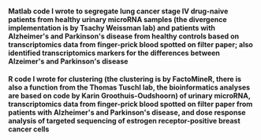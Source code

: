 #### Matlab code I wrote to segregate lung cancer stage IV drug-naive patients from healthy urinary microRNA samples (the divergence implementation is by Tsachy Weissman lab) and patients with Alzheimer's and Parkinson's disease from healthy controls based on transcriptomics data from finger-prick blood spotted on filter paper; also identified transcriptomics markers for the differences between Alzeimer's and Parkinson's disease

#### R code I wrote for clustering (the clustering is by FactoMineR, there is also a function from the Thomas Tuschl lab, the bioinformatics analyses are based on code by Karin Groothuis-Oudshoorn) of urinary microRNA, transcriptomics data from finger-prick blood spotted on filter paper from patients with Alzheimer's and Parkinson's disease, and dose response analysis of targeted sequencing of estrogen receptor-positive breast cancer cells

